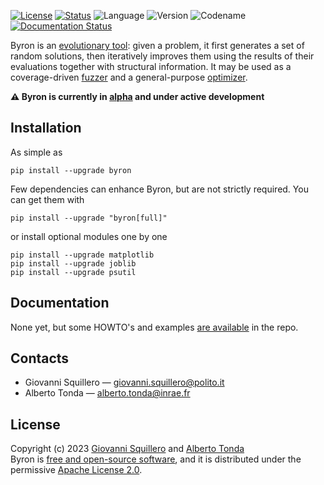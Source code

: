 [![License](https://img.shields.io/badge/license-apache--2.0-green.svg)](https://opensource.org/licenses/Apache-2.0) 
[![Status](https://img.shields.io/badge/status-active-brightgreen.svg)](https://github.com/cad-polito-it/byron)
![Language](https://img.shields.io/badge/language-python-blue.svg)
![Version](https://img.shields.io/badge/version-0.8a1.dev35-orange.svg)
![Codename](https://img.shields.io/badge/codename-Don_Juan-pink.svg)
[![Documentation Status](https://readthedocs.org/projects/byron/badge/?version=pre-alpha)](https://byron.readthedocs.io/en/pre-alpha/?badge=pre-alpha)


Byron is an [evolutionary tool](https://en.wikipedia.org/wiki/Evolutionary_algorithm): given a problem, it first generates a set of random solutions, then iteratively improves them using the results of their evaluations together with structural information. It may be used as a coverage-driven [fuzzer](https://en.wikipedia.org/wiki/Fuzzing) and a general-purpose [optimizer](https://en.wikipedia.org/wiki/Engineering_optimization).

**⚠️ Byron is currently in [alpha](https://en.wikipedia.org/wiki/Software_release_life_cycle#Alpha) and under active development**

## Installation

As simple as

```
pip install --upgrade byron
```

Few dependencies can enhance Byron, but are not strictly required. You can get them with

```
pip install --upgrade "byron[full]"
```

or install optional modules one by one

```
pip install --upgrade matplotlib
pip install --upgrade joblib
pip install --upgrade psutil
```

## Documentation

None yet, but some HOWTO's and examples [are available](https://github.com/cad-polito-it/byron/tree/alpha/examples) in the repo.

## Contacts

* Giovanni Squillero — <giovanni.squillero@polito.it>
* Alberto Tonda — <alberto.tonda@inrae.fr>

## License

Copyright (c) 2023 [Giovanni Squillero](https://github.com/squillero) and [Alberto Tonda](https://github.com/albertotonda/)  
Byron is [free and open-source software](https://en.wikipedia.org/wiki/Free_and_open-source_software), and it is distributed under the permissive [Apache License 2.0](https://opensource.org/license/apache-2-0/).
